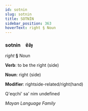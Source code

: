 ```yaml
---
id: sotnin
slug: sotnin
title: SOTNİN
sidebar_position: 363
hoverText: right § Noun
---
```


### sotnin&emsp;<span kind="abugida">ɐ̆ƨ̃ɟ</span>

*right* **§** Noun

**Verb**: to be the right (side)

**Noun**: right (side)

**Modifier**: rightside-related/right(hand)

Q'eqchi' sa' nim undefined

*Mayan Language Family*